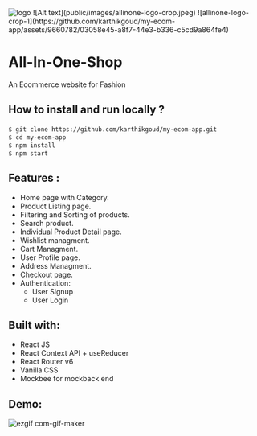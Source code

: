   <img src="/images/hero-img-1.jpg" height="100" width="100" alt="logo"/>
![Alt text](public/images/allinone-logo-crop.jpeg)
![allinone-logo-crop-1](https://github.com/karthikgoud/my-ecom-app/assets/9660782/03058e45-a8f7-44e3-b336-c5cd9a864fe4)

# All-In-One-Shop

An Ecommerce website for Fashion

## **How to install and run locally ?**

```
$ git clone https://github.com/karthikgoud/my-ecom-app.git
$ cd my-ecom-app
$ npm install
$ npm start
```

## **Features :**

- Home page with Category.
- Product Listing page.
- Filtering and Sorting of products.
- Search product.
- Individual Product Detail page.
- Wishlist managment.
- Cart Managment.
- User Profile page.
- Address Managment.
- Checkout page.
- Authentication:
  - User Signup
  - User Login

## **Built with:**

- React JS
- React Context API + useReducer
- React Router v6
- Vanilla CSS
- Mockbee for mockback end

## **Demo:**

![ezgif com-gif-maker](https://user-images.githubusercontent.com/58260342/161412291-aec62d98-98bd-4902-8109-1069406702b4.gif)
